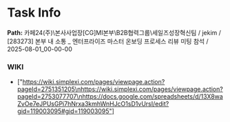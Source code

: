 # Task Info

**Path:** 카페24(주)\본사사업장\[CG]MI본부\B2B협력그룹\세일즈성장혁신팀 / jekim / [283273] 본부 내 소통 _ 엔터프라이즈 마스터 온보딩 프로세스 리뷰 미팅 참석 / 2025-08-01_00-00-00

### WIKI
- ["https://wiki.simplexi.com/pages/viewpage.action?pageId=2751351205\nhttps://wiki.simplexi.com/pages/viewpage.action?pageId=2753077707\nhttps://docs.google.com/spreadsheets/d/13X8waZvOe7eJPUsGPi7hNrxa3kmhWnHJcO1sD1vUrsI/edit?gid=119003095#gid=119003095"]


